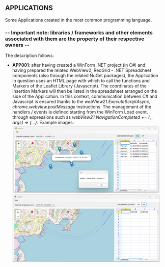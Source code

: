 ## APPLICATIONS
Some Applications created in the most common programming language. 
### -- Important note: libraries / frameworks and other elements associated with them are the property of their respective owners --
The description follows:
* __APP001__: after having created a WinForm .NET project (in C#) and having prepared the related WebView2, ReoGrid - .NET Spreadsheet components (also through the related NuGet packages), the Application in question uses an HTML page with which to call the functions and Markers of the Leaflet Library (Javascript). The coordinates of the insertion Markers will then be listed in the spreadsheet arranged on the side of the Application. In this context, communication between C# and Javascript is ensured thanks to the _webView21.ExecuteScriptAsync_, _chrome.webview.postMessage_ instructions. The management of the handlers / events is defined starting from the WinForm Load event, through expressions such as _webView21.NavigationCompleted_ _+=_ _(_,_ _args)_ _=>_ _{...}_.
Example images:
![alt text](https://github.com/GeoInf25/Applications/blob/main/App001_GitHub/Images/01Image_App001.png)
![alt text](https://github.com/GeoInf25/Applications/blob/main/App001_GitHub/Images/02Image_App001.png)
